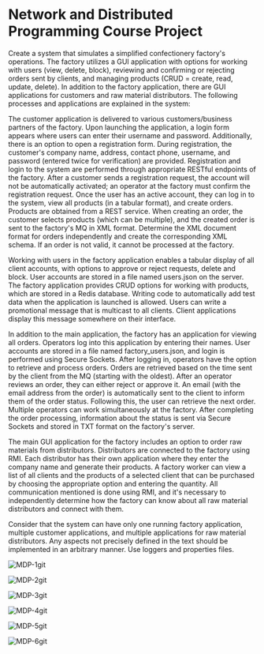 # Network and Distributed Programming Course Project

Create a system that simulates a simplified confectionery factory's operations. The factory utilizes a GUI application with options for working with users (view, delete, block), reviewing and confirming or rejecting orders sent by clients, and managing products (CRUD = create, read, update, delete). In addition to the factory application, there are GUI applications for customers and raw material distributors. The following processes and applications are explained in the system:

The customer application is delivered to various customers/business partners of the factory. Upon launching the application, a login form appears where users can enter their username and password. Additionally, there is an option to open a registration form. During registration, the customer's company name, address, contact phone, username, and password (entered twice for verification) are provided. Registration and login to the system are performed through appropriate RESTful endpoints of the factory. After a customer sends a registration request, the account will not be automatically activated; an operator at the factory must confirm the registration request. Once the user has an active account, they can log in to the system, view all products (in a tabular format), and create orders. Products are obtained from a REST service. When creating an order, the customer selects products (which can be multiple), and the created order is sent to the factory's MQ in XML format. Determine the XML document format for orders independently and create the corresponding XML schema. If an order is not valid, it cannot be processed at the factory.

Working with users in the factory application enables a tabular display of all client accounts, with options to approve or reject requests, delete and block. User accounts are stored in a file named users.json on the server. The factory application provides CRUD options for working with products, which are stored in a Redis database. Writing code to automatically add test data when the application is launched is allowed. Users can write a promotional message that is multicast to all clients. Client applications display this message somewhere on their interface.

In addition to the main application, the factory has an application for viewing all orders. Operators log into this application by entering their names. User accounts are stored in a file named factory_users.json, and login is performed using Secure Sockets. After logging in, operators have the option to retrieve and process orders. Orders are retrieved based on the time sent by the client from the MQ (starting with the oldest). After an operator reviews an order, they can either reject or approve it. An email (with the email address from the order) is automatically sent to the client to inform them of the order status. Following this, the user can retrieve the next order. Multiple operators can work simultaneously at the factory. After completing the order processing, information about the status is sent via Secure Sockets and stored in TXT format on the factory's server.

The main GUI application for the factory includes an option to order raw materials from distributors. Distributors are connected to the factory using RMI. Each distributor has their own application where they enter the company name and generate their products. A factory worker can view a list of all clients and the products of a selected client that can be purchased by choosing the appropriate option and entering the quantity. All communication mentioned is done using RMI, and it's necessary to independently determine how the factory can know about all raw material distributors and connect with them.

Consider that the system can have only one running factory application, multiple customer applications, and multiple applications for raw material distributors. Any aspects not precisely defined in the text should be implemented in an arbitrary manner. Use loggers and properties files.


![MDP-1git](https://github.com/novicatepic/MDP-Factory-Network-Programming/assets/62095336/7ad64086-1282-4815-808c-6d18c09813e5)

![MDP-2git](https://github.com/novicatepic/MDP-Factory-Network-Programming/assets/62095336/eb00c542-1d9d-4163-925b-f81d49c2c2cc)

![MDP-3git](https://github.com/novicatepic/MDP-Factory-Network-Programming/assets/62095336/e56eacef-d77c-4d04-8c31-62ffa9e069a4)

![MDP-4git](https://github.com/novicatepic/MDP-Factory-Network-Programming/assets/62095336/361cfd90-7dce-41e5-a6c8-23c4f20bd8e8)

![MDP-5git](https://github.com/novicatepic/MDP-Factory-Network-Programming/assets/62095336/e6cd05b5-d464-4de1-b453-7ade4b2b7d37)

![MDP-6git](https://github.com/novicatepic/MDP-Factory-Network-Programming/assets/62095336/f634cc83-6d74-4490-bfb7-e2dff077c719)
